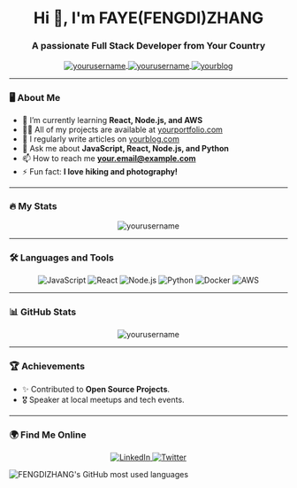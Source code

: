 <h1 align="center">Hi 👋, I'm FAYE(FENGDI)ZHANG</h1>
<h3 align="center">A passionate Full Stack Developer from Your Country</h3>

<p align="center">
  <a href="https://www.linkedin.com/in/yourusername" target="blank">
    <img align="center" src="https://img.shields.io/badge/-LinkedIn-blue?style=flat&logo=linkedin&logoColor=white" alt="yourusername" />
  </a>
  <a href="https://twitter.com/yourusername" target="blank">
    <img align="center" src="https://img.shields.io/badge/-Twitter-blue?style=flat&logo=twitter&logoColor=white" alt="yourusername" />
  </a>
  <a href="https://yourblog.com" target="blank">
    <img align="center" src="https://img.shields.io/badge/-Blog-orange?style=flat&logo=blog&logoColor=white" alt="yourblog" />
  </a>
</p>

---

### 🖥 About Me

- 🌱 I’m currently learning **React, Node.js, and AWS**
- 👨‍💻 All of my projects are available at [yourportfolio.com](https://yourportfolio.com)
- 📝 I regularly write articles on [yourblog.com](https://yourblog.com)
- 💬 Ask me about **JavaScript, React, Node.js, and Python**
- 📫 How to reach me **your.email@example.com**
- ⚡ Fun fact: **I love hiking and photography!**

---

### 🔥 My Stats

<p align="center">
  <img src="https://github-readme-stats.vercel.app/api?username=yourusername&show_icons=true&theme=radical" alt="yourusername" />
</p>

---

### 🛠️ Languages and Tools

<p align="center">
  <img src="https://img.shields.io/badge/JavaScript-F7DF1E?style=for-the-badge&logo=javascript&logoColor=black" alt="JavaScript" />
  <img src="https://img.shields.io/badge/React-61DAFB?style=for-the-badge&logo=react&logoColor=black" alt="React" />
  <img src="https://img.shields.io/badge/Node.js-339933?style=for-the-badge&logo=nodedotjs&logoColor=white" alt="Node.js" />
  <img src="https://img.shields.io/badge/Python-3776AB?style=for-the-badge&logo=python&logoColor=white" alt="Python" />
  <img src="https://img.shields.io/badge/Docker-2496ED?style=for-the-badge&logo=docker&logoColor=white" alt="Docker" />
  <img src="https://img.shields.io/badge/AWS-FF9900?style=for-the-badge&logo=amazonaws&logoColor=white" alt="AWS" />
  <!-- Add more icons as needed -->
</p>

---

### 📊 GitHub Stats

<p align="center">
  <img src="https://github-readme-stats.vercel.app/api/top-langs/?username=yourusername&layout=compact&theme=radical" alt="yourusername" />
</p>

---

### 🏆 Achievements

- ✨ Contributed to **Open Source Projects**.
- 🎖️ Speaker at local meetups and tech events.

---

### 🌍 Find Me Online

<p align="center">
  <a href="https://www.linkedin.com/in/yourusername/" target="_blank">
    <img src="https://img.shields.io/badge/LinkedIn-blue?style=flat-square&logo=linkedin&logoColor=white" alt="LinkedIn"/>
  </a>
  <a href="https://twitter.com/yourusername" target="_blank">
    <img src="https://img.shields.io/badge/Twitter-blue?style=flat-square&logo=twitter&logoColor=white" alt="Twitter"/>
  </a>
  <!-- Add more social media links -->
</p>

![FENGDIZHANG's GitHub most used languages](https://github-readme-stats.vercel.app/api/top-langs/?username=FENGDIZHANG&layout=compact&theme=radical)
